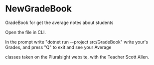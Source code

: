 # NewGradeBook
GradeBook for get the average notes about students 


Open the file in CLI.

In the prompt write "dotnet run --project src/GradeBook"
write your's Grades, and press "Q" to exit and see your Average



classes taken on the Pluralsight website, with the Teacher Scott Allen.

